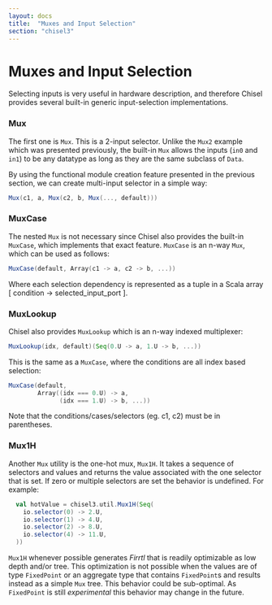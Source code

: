 ```yaml
---
layout: docs
title:  "Muxes and Input Selection"
section: "chisel3"
---
```


# Muxes and Input Selection

Selecting inputs is very useful in hardware description, and therefore Chisel provides several built-in generic input-selection implementations.

### Mux
The first one is `Mux`. This is a 2-input selector. Unlike the `Mux2` example which was presented previously, the built-in `Mux` allows
the inputs (`in0` and `in1`) to be any datatype as long as they are the same subclass of `Data`.

By using the functional module creation feature presented in the previous section, we can create multi-input selector in a simple way:

```scala
Mux(c1, a, Mux(c2, b, Mux(..., default)))
```

### MuxCase

The nested `Mux` is not necessary since Chisel also provides the built-in `MuxCase`, which implements that exact feature.
`MuxCase` is an n-way `Mux`, which can be used as follows:

```scala
MuxCase(default, Array(c1 -> a, c2 -> b, ...))
```

Where each selection dependency is represented as a tuple in a Scala
array [ condition -> selected_input_port ].

### MuxLookup
Chisel also provides `MuxLookup` which is an n-way indexed multiplexer:

```scala
MuxLookup(idx, default)(Seq(0.U -> a, 1.U -> b, ...))
```

This is the same as a `MuxCase`, where the conditions are all index based selection:

```scala
MuxCase(default,
        Array((idx === 0.U) -> a,
              (idx === 1.U) -> b, ...))
```

Note that the conditions/cases/selectors (eg. c1, c2) must be in parentheses.

### Mux1H
Another ```Mux``` utility is the one-hot mux, ```Mux1H```. It takes a sequence of selectors and values and returns the value associated with the one selector that is set. If zero or multiple selectors are set the behavior is undefined.  For example:

```scala
  val hotValue = chisel3.util.Mux1H(Seq(
    io.selector(0) -> 2.U,
    io.selector(1) -> 4.U,
    io.selector(2) -> 8.U,
    io.selector(4) -> 11.U,
  ))
```
```Mux1H``` whenever possible generates *Firrtl* that is readily optimizable as low depth and/or tree.  This optimization is not possible when the values are of type ```FixedPoint``` or an aggregate type that contains ```FixedPoint```s and results instead as a simple ```Mux``` tree.  This behavior could be sub-optimal.  As ```FixedPoint``` is still *experimental* this behavior may change in the future.
